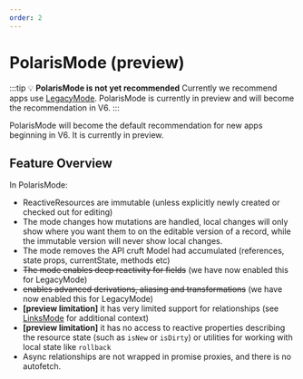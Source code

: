 ```yaml
---
order: 2
---
```


# PolarisMode (preview)

:::tip 💡 **PolarisMode is not yet recommended**
Currently we recommend apps use [LegacyMode](./legacy-mode.md). PolarisMode is currently in
preview and will become the recommendation in V6.
:::

PolarisMode will become the default recommendation for new apps beginning in V6. It is currently
in preview.

## Feature Overview

In PolarisMode:

- ReactiveResources are immutable (unless explicitly newly created or checked out for editing)
- The mode changes how mutations are handled, local changes will only show where you want them to on the editable version of a record, while the immutable version will never show local changes.
- The mode removes the API cruft Model had accumulated (references, state props, currentState, methods etc)
- ~~The mode enables deep reactivity for fields~~ (we have now enabled this for LegacyMode)
- ~~enables advanced derivations, aliasing and transformations~~ (we have now enabled this for LegacyMode)
- **[preview limitation]** it has very limited support for relationships (see [LinksMode](../../misc/links-mode.md) for additional context)
- **[preview limitation]** it has no access to reactive properties describing the resource state (such as `isNew` or `isDirty`) or utilities for working with local state like `rollback`
- Async relationships are not wrapped in promise proxies, and there is no autofetch.
